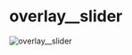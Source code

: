 # overlay__slider
![overlay__slider](https://user-images.githubusercontent.com/70466220/113168261-78caf180-927f-11eb-8633-e6dd61b8bcea.gif)
